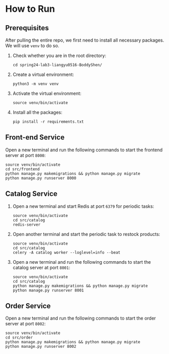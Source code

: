 # How to Run
## Prerequisites
After pulling the entire repo, we first need to install all necessary packages. We will use `venv` to do so.
1. Check whether you are in the root directory:
    ```
    cd spring24-lab3-liangyu0516-BoddyShen/
    ```
2. Create a virtual environment:
    ```
    python3 -m venv venv
    ```
3. Activate the virtual environment:
    ```
    source venv/bin/activate
    ```
4. Install all the packages:
    ```
    pip install -r requirements.txt
    ```

## Front-end Service
Open a new terminal and run the following commands to start the frontend server at port `8000`:
```
source venv/bin/activate
cd src/frontend
python manage.py makemigrations && python manage.py migrate
python manage.py runserver 8000
```

## Catalog Service
1. Open a new terminal and start Redis at port `6379` for periodic tasks:
    ```
    source venv/bin/activate
    cd src/catalog
    redis-server
    ```
2. Open another terminal and start the periodic task to restock products:
    ```
    source venv/bin/activate
    cd src/catalog
    celery -A catalog worker --loglevel=info --beat
    ```
3. Open a new terminal and run the following commands to start the catalog server at port `8001`:
    ```
    source venv/bin/activate
    cd src/catalog
    python manage.py makemigrations && python manage.py migrate
    python manage.py runserver 8001
    ```

## Order Service
Open a new terminal and run the following commands to start the order server at port `8002`:
```
source venv/bin/activate
cd src/order
python manage.py makemigrations && python manage.py migrate
python manage.py runserver 8002
```